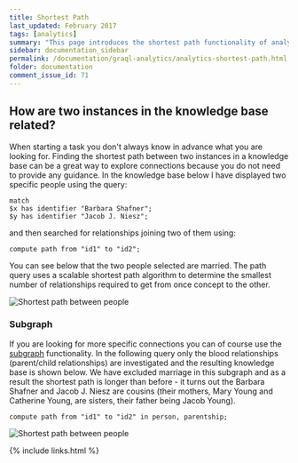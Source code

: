 ```yaml
---
title: Shortest Path
last_updated: February 2017
tags: [analytics]
summary: "This page introduces the shortest path functionality of analytics."
sidebar: documentation_sidebar
permalink: /documentation/graql-analytics/analytics-shortest-path.html
folder: documentation
comment_issue_id: 71
---
```


## How are two instances in the knowledge base related?
When starting a task you don't always know in advance what you are looking for.
Finding the shortest path between two instances in a knowledge base can be a great way to explore connections because you do not need to provide any guidance.
In the knowledge base below I have displayed two specific people using the query:

```graql
match
$x has identifier "Barbara Shafner";
$y has identifier "Jacob J. Niesz";
```

and then searched for relationships joining two of them using:

<!-- Ignoring because uses made-up IDs -->
```graql-test-ignore
compute path from "id1" to "id2";
```

You can see below that the two people selected are married.
The path query uses a scalable shortest path algorithm to determine the smallest number of relationships required to get from once concept to the other.

![Shortest path between people](/images/analytics_path_marriage.png)

### Subgraph

If you are looking for more specific connections you can of course use the [subgraph](./analytics-overview.html) functionality.
In the following query only the blood relationships (parent/child relationships) are investigated and the resulting knowledge base is shown below.
We have excluded marriage in this subgraph and as a result the shortest path is longer than before - it turns out the Barbara Shafner and Jacob J. Niesz are cousins (their mothers, Mary Young and Catherine Young, are sisters, their father being Jacob Young).

<!-- Ignoring because uses made-up IDs -->
```graql-test-ignore
compute path from "id1" to "id2" in person, parentship;
```

![Shortest path between people](/images/analytics_path_parentship.png)

{% include links.html %}
